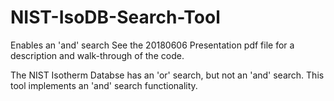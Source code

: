 # NIST-IsoDB-Search-Tool
Enables an 'and' search
See the 20180606 Presentation pdf file for a description and walk-through of the code.

The NIST Isotherm Databse has an 'or' search, but not an 'and' search. This tool implements an 'and' search functionality.
